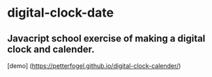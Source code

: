 # digital-clock-date

## Javacript school exercise of making a digital clock and calender.

[demo] (https://petterfogel.github.io/digital-clock-calender/)
